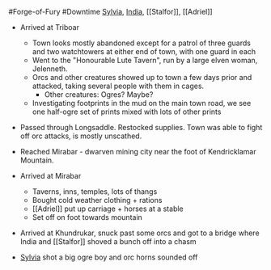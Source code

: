 #Forge-of-Fury #Downtime 
[Sylvia](PCs/Past/Sylvia.md), [India](PCs/Current/India.md), [[Stalfor]], [[Adriel]]

- Arrived at Triboar
	- Town looks mostly abandoned except for a patrol of three guards and two watchtowers at either end of town, with one guard in each
	- Went to the "Honourable Lute Tavern", run by a large elven woman, Jelenneth.
	- Orcs and other creatures showed up to town a few days prior and attacked, taking several people with them in cages.
		- Other creatures: Ogres? Maybe?
	- Investigating footprints in the mud on the main town road, we see one half-ogre set of prints mixed with lots of other prints
- Passed through Longsaddle. Restocked supplies. Town was able to fight off orc attacks, is mostly unscathed.
- Reached Mirabar - dwarven mining city near the foot of Kendricklamar Mountain.
- Arrived at Mirabar
	- Taverns, inns, temples, lots of thangs
	- Bought cold weather clothing + rations
	- [[Adriel]] put up carriage + horses at a stable
	- Set off on foot towards mountain

- Arrived at Khundrukar, snuck past some orcs and got to a bridge where India and [[Stalfor]] shoved a bunch off into a chasm
- [Sylvia](PCs/Past/Sylvia.md) shot a big ogre boy and orc horns sounded off